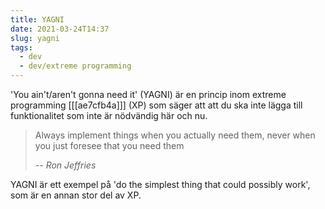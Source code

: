 ```yaml
---
title: YAGNI
date: 2021-03-24T14:37
slug: yagni
tags: 
  - dev
  - dev/extreme programming
---
```


'You ain't/aren't gonna need it' (YAGNI) är en princip inom extreme programming [[[ae7cfb4a]]] (XP)
som säger att att du ska inte lägga till funktionalitet som inte är nödvändig
här och nu.

> Always implement things when you actually need them, never when you just
> foresee that you need them 
>
> <cite>-- Ron Jeffries</cite>

YAGNI är ett exempel på 'do the simplest thing that could possibly work', som är
en annan stor del av XP.

